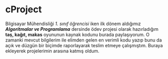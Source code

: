 # cProject
Bilgisayar Mühendisliği <em>1. sınıf öğrencisi</em> iken ilk dönem aldığımız <strong><em>Algoritmalar ve Programlama</em></strong> dersinde ödev projesi olarak hazırladığım <strong>taş, kağıt, makas</strong> oyununun kaynak kodunu burada paylaşıyorum.
O zamanki mevcut bilgilerim ile elimden gelen en verimli kodu yazıp bunu da açık ve düzgün bir biçimde raporlayarak teslim etmeye çalışmıştım. Buraya ekleyerek projelerimin arasına katmış oldum.
